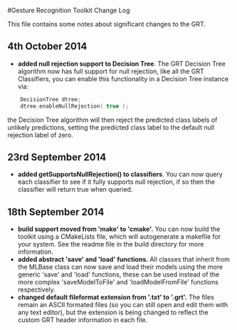 #Gesture Recognition Toolkit Change Log

This file contains some notes about significant changes to the GRT.

## 4th October 2014 
- **added null rejection support to Decision Tree**. The GRT Decision Tree algorithm now has full support for null rejection, like all the GRT Classifiers, you can enable this functionality in a Decision Tree instance via: 

```C++
    DecisionTree dtree;
    dtree.enableNullRejection( true );
```

  the Decision Tree algorithm will then reject the predicted class labels of unlikely predictions, setting the predicted class label to the default null rejection label of zero.

## 23rd September 2014 
- **added getSupportsNullRejection() to classifiers**. You can now query each classifier to see if it fully supports null rejection, if so then the classifier will return true when queried.

## 18th September 2014 
- **build support moved from 'make' to 'cmake'.** You can now build the toolkit using a CMakeLists file, which will autogenerate a makefile for your system.  See the readme file in the build directory for more information.
- **added abstract 'save' and 'load' functions.**  All classes that inherit from the MLBase class can now save and load their models using the more generic 'save' and 'load' functions, these can be used instead of the more complex 'saveModelToFile' and 'loadModelFromFile' functions respectively.
- **changed default fileformat extension from '.txt' to '.grt'.** The files remain an ASCII formated files (so you can still open and edit them with any text editor), but the extension is being changed to reflect the custom GRT header information in each file.

